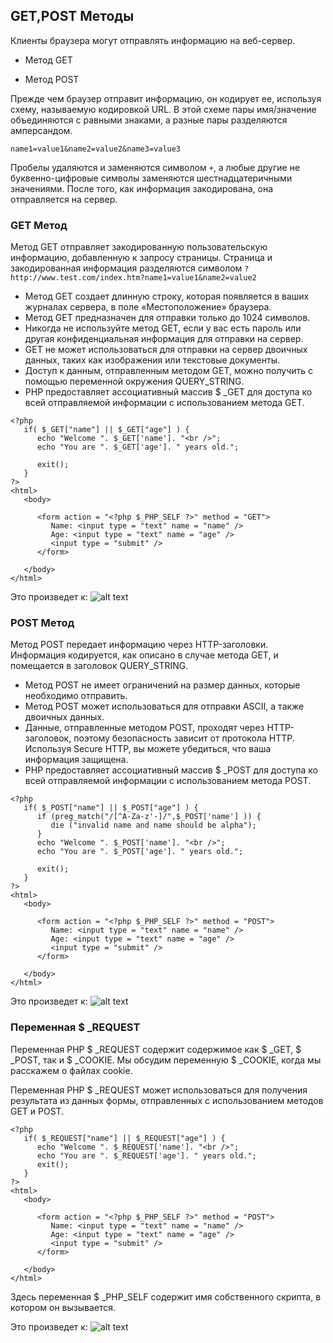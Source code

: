 ## GET,POST Методы

Клиенты браузера могут отправлять информацию на веб-сервер.

* Метод GET

* Метод POST

Прежде чем браузер отправит информацию, он кодирует ее, используя схему, называемую кодировкой URL. 
В этой схеме пары имя/значение объединяются с равными знаками, а разные пары разделяются амперсандом.

```name1=value1&name2=value2&name3=value3```

Пробелы удаляются и заменяются символом ```+```, а любые другие не буквенно-цифровые символы заменяются шестнадцатеричными значениями.
После того, как информация закодирована, она отправляется на сервер.

### GET Метод

Метод GET отправляет закодированную пользовательскую информацию, добавленную к запросу страницы. 
Страница и закодированная информация разделяются символом ```?```
```http://www.test.com/index.htm?name1=value1&name2=value2```

* Метод GET создает длинную строку, которая появляется в ваших журналах сервера, в поле «Местоположение» браузера.
* Метод GET предназначен для отправки только до 1024 символов.
* Никогда не используйте метод GET, если у вас есть пароль или другая конфиденциальная информация для отправки на сервер.
* GET не может использоваться для отправки на сервер двоичных данных, таких как изображения или текстовые документы.
* Доступ к данным, отправленным методом GET, можно получить с помощью переменной окружения QUERY_STRING.
* PHP предоставляет ассоциативный массив $ _GET для доступа ко всей отправляемой информации с использованием метода GET.
```
<?php
   if( $_GET["name"] || $_GET["age"] ) {
      echo "Welcome ". $_GET['name']. "<br />";
      echo "You are ". $_GET['age']. " years old.";
      
      exit();
   }
?>
<html>
   <body>
   
      <form action = "<?php $_PHP_SELF ?>" method = "GET">
         Name: <input type = "text" name = "name" />
         Age: <input type = "text" name = "age" />
         <input type = "submit" />
      </form>
      
   </body>
</html>
```
Это произведет к: ![alt text](https://www.tutorialspoint.com/php/images/forms.jpg)

### POST Метод

Метод POST передает информацию через HTTP-заголовки. 
Информация кодируется, как описано в случае метода GET, и помещается в заголовок QUERY_STRING.
* Метод POST не имеет ограничений на размер данных, которые необходимо отправить.
* Метод POST может использоваться для отправки ASCII, а также двоичных данных.
* Данные, отправленные методом POST, проходят через HTTP-заголовок, поэтому безопасность зависит от протокола HTTP. 
Используя Secure HTTP, вы можете убедиться, что ваша информация защищена.
* PHP предоставляет ассоциативный массив $ _POST для доступа ко всей отправляемой информации с использованием метода POST.

```
<?php
   if( $_POST["name"] || $_POST["age"] ) {
      if (preg_match("/[^A-Za-z'-]/",$_POST['name'] )) {
         die ("invalid name and name should be alpha");
      }
      echo "Welcome ". $_POST['name']. "<br />";
      echo "You are ". $_POST['age']. " years old.";
      
      exit();
   }
?>
<html>
   <body>
   
      <form action = "<?php $_PHP_SELF ?>" method = "POST">
         Name: <input type = "text" name = "name" />
         Age: <input type = "text" name = "age" />
         <input type = "submit" />
      </form>
   
   </body>
</html>
```
Это произведет к: ![alt text](https://www.tutorialspoint.com/php/images/forms.jpg)

### Переменная $ _REQUEST

Переменная PHP $ _REQUEST содержит содержимое как $ _GET, $ _POST, так и $ _COOKIE. 
Мы обсудим переменную $ _COOKIE, когда мы расскажем о файлах cookie.

Переменная PHP $ _REQUEST может использоваться для получения результата из данных формы, отправленных с использованием методов GET и POST.
```
<?php
   if( $_REQUEST["name"] || $_REQUEST["age"] ) {
      echo "Welcome ". $_REQUEST['name']. "<br />";
      echo "You are ". $_REQUEST['age']. " years old.";
      exit();
   }
?>
<html>
   <body>
      
      <form action = "<?php $_PHP_SELF ?>" method = "POST">
         Name: <input type = "text" name = "name" />
         Age: <input type = "text" name = "age" />
         <input type = "submit" />
      </form>
      
   </body>
</html>
```
Здесь переменная $ _PHP_SELF содержит имя собственного скрипта, в котором он вызывается.

Это произведет к: ![alt text](https://www.tutorialspoint.com/php/images/forms.jpg)